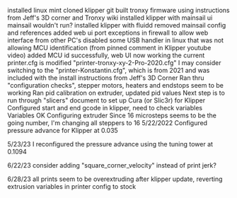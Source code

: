 installed linux mint
cloned klipper git
built tronxy firmware using instructions from Jeff's 3D corner and Tronxy wiki
installed klipper with mainsail ui
mainsail wouldn't run?
installed klipper with fluidd
removed mainsail config and references
added web ui port exceptions in firewall to allow web interface from other PC's
disabled some USB handler in linux that was not allowing MCU identification (from pinned comment in Klipper youtube video)
added MCU id successfully, web UI now working
the current printer.cfg is modified "printer-tronxy-xy-2-Pro-2020.cfg"
I may consider switching to the "printer-Konstantin.cfg", which is from 2021 and was included with the install
    instructions from Jeff's 3D Corner
Ran thru "configuration checks", stepper motors, heaters and endstops seem to be working
Ran pid calibration on extruder, updated pid values
Next step is to run through "slicers" document to set up Cura (or Slic3r) for Klipper
Configured start and end gcode in klipper, need to check variables
Variables OK
Configuring extruder
Since 16 microsteps seems to be the going number, I'm changing all steppers to 16
5/22/2022
Configured pressure advance for Klipper at 0.035

5/23/23
I reconfigured the pressure advance using the tuning tower at 0.1094

6/22/23
consider adding "square_corner_velocity" instead of print jerk?

6/28/23
all prints seem to be overextruding after klipper update,
    reverting extrusion variables in printer config to stock